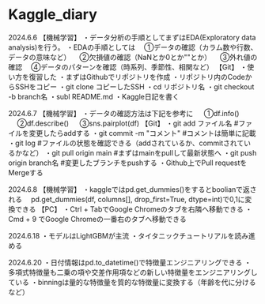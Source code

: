 # Kaggle_diary

2024.6.6
【機械学習】
	・データ分析の手順としてまずはEDA(Exploratory data analysis)を行う。
	・EDAの手順としては
		　①データの確認（カラム数や行数、データの意味など）
		　②欠損値の確認（NaNとか0とか""とか）
		　③外れ値の確認
		　④データのパターンを確認（時系列、季節性、相関など）
【Git】
	・使い方を復習した
	・まずはGithubでリポジトリを作成
	・リポジトリ内のCodeからSSHをコピー
	・git clone コピーしたSSH
	・cd リポジトリ名
	・git checkout -b branch名
	・subl README.md
	・Kaggle日記を書く

2024.6.7
【機械学習】
	・データの確認方法は下記を参考に
　		①df.info()
　		②df.describe()
　		③sns.pairplot(df)
【Git】
	・git add ファイル名 #ファイルを変更したらaddする
	・git commit -m "コメント" #コメントは簡単に記載
	・git log #ファイルの状態を確認できる（addされているか、commitされているかなど）
	・git pull origin main #まずはmainをpullして最新状態へ
	・git push origin branch名 #変更したブランチをpushする
	・Github上でPull requestをMergeする

2024.6.8
【機械学習】
	・kaggleではpd.get_dummies()をするとboolianで返される
	　pd.get_dummies(df, columns[], drop_first=True, dtype=int)で0,1に変換できる
【PC】
	・Ctrl + TabでGoogle Chromeのタブを右隣へ移動できる
	・Cmd + 9 でGoogle Chromeの一番右のタブへ移動できる

2024.6.18
・モデルはLightGBMが主流
・タイタニックチュートリアルを読み進める

2024.6.20
・日付情報はpd.to_datetime()で特徴量エンジニアリングできる
・多項式特徴量も二乗の項や交差作用項などの新しい特徴量をエンジニアリングしている
・binningは量的な特徴量を質的な特徴量に変換する（年齢を代に分けるなど）








